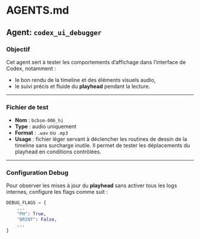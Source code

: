# AGENTS.md

## Agent: `codex_ui_debugger`

### Objectif
Cet agent sert à tester les comportements d’affichage dans l’interface de Codex, notamment :
- le bon rendu de la timeline et des éléments visuels audio,
- le suivi précis et fluide du **playhead** pendant la lecture.

---

### Fichier de test

- **Nom** : `bcbsm-006_hi`
- **Type** : audio uniquement
- **Format** : `.wav` ou `.mp3`
- **Usage** : fichier léger servant à déclencher les routines de dessin de la timeline sans surcharge inutile. Il permet de tester les déplacements du playhead en conditions contrôlées.

---

### Configuration Debug

Pour observer les mises à jour du **playhead** sans activer tous les logs internes, configure les flags comme suit :

```python
DEBUG_FLAGS = {
    ...
    "PH": True,
    "BRINT": False,
    ...
}

```
